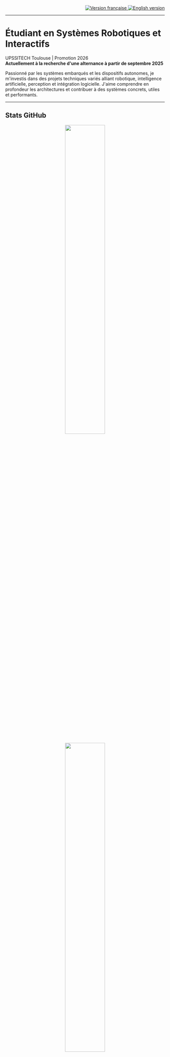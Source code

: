 <div align="right">
  <a href="README.md">
    <img src="https://img.shields.io/badge/lang-fr-red" alt="Version française">
  </a>
  <a href="README_en.md">
    <img src="https://img.shields.io/badge/lang-en-blue" alt="English version">
  </a>
</div>

---

# Étudiant en Systèmes Robotiques et Interactifs

UPSSITECH Toulouse | Promotion 2026  
**Actuellement à la recherche d'une alternance à partir de septembre 2025**

Passionné par les systèmes embarqués et les dispositifs autonomes, je m'investis dans des projets techniques variés alliant robotique, intelligence artificielle, perception et intégration logicielle. J'aime comprendre en profondeur les architectures et contribuer à des systèmes concrets, utiles et performants.

---

## Stats GitHub 

<p align="center">
  <img src="https://github-readme-stats.vercel.app/api?username=Bebel19&show_icons=true&theme=default" width="50%" />
  <img src="https://github-readme-stats.vercel.app/api/top-langs/?username=Bebel19&layout=compact&langs_count=8&hide=html" width="50%" />
</p>

---

## 📂 Projets en vedette

### **🤖 Robot Explorateur Autonome – Projet fil rouge (Interface, Backend, Raspberry)**
- Interface de contrôle Angular (pilotage, commandes vocales, suivi de balle, cartographie)
- Backend Flask avec traitement LIDAR, vidéo, audio, communication robot
- Raspberry Pi pour la capture des données capteurs, stream caméra et gestion du LIDAR
- **Stack** : Angular, Flask, Python, OpenCV, SpeechRecognition, LIDAR, SocketIO
- 🔗 [Interface](https://github.com/Bebel19/interface_robot_explorateur) · [Backend](https://github.com/MaelaViguier/mobile_robot_backend) · [Raspberry](https://github.com/Bebel19/stream_rpi_robot_explorateur)

### **🦼 Rugby en fauteuil – Monitoring capteurs**
- Backend Flask avec base de données SQLite pour capteurs (BPM, température, chocs)
- Frontend Angular pour visualisation live, historique matchs, profils joueurs
- Utilisé en summer school inter-universitaire (UPSSITECH, Ostfalia, Wuerzburg, Munster)
- **Stack** : Flask, SQLAlchemy, Angular, WebSocket
- 🔗 [Backend](https://github.com/Bebel19/rugby_wheelchair_backend) · [Frontend](https://github.com/GuyBorel/interface_rugby_wheelchair_FE/tree/guy)

### **🦾 Interface AR4 MK3 – Bras robotique industriel**
- Interface Angular pour le pilotage du bras AR4 MK3 et paramétrage DH
- Communication WebSocket pour commandes temps réel (moteurs, broches, G-code)
- **Stack** : Angular, SocketIO
- 🔗 [Repo](https://github.com/Bebel19/AR4_MK3_hmi)

### **🌀 Génération de trajectoire circulaire – Robot RRR RX160**
- Modélisation géométrique et différentielle d’un bras manipulateur 3DOF
- Génération de trajectoires circulaires en espace opérationnel et articulaire
- **Stack** : Python, NumPy, Matplotlib
- 🔗 [Repo](https://github.com/OlivierCrt/Trajectory_Generation_Robot_Manipulator_RX160)

---

## Compétences Techniques

- **Langages** : Python, C++, Java, Bash
- **Systèmes / DevOps** : Linux, Docker, ROS1/2
- **Web** : Flask, Angular, SQL
- **IA / Vision** : OpenCV, TensorFlow, SLAM
- **Électronique / CAO** : LTSpice, Fusion 360, Altium

> Chaque projet précise le nuage technologique et les librairies associées.

---

## Me contacter

- **LinkedIn** : [Othman Belgnaoui](https://www.linkedin.com/in/othman-belgnaoui/)
